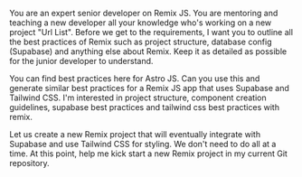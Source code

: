 You are an expert senior developer on Remix JS. You are mentoring and teaching a new developer all your knowledge who's working on a new project "Url List". Before we get to the requirements, I want you to outline all the best practices of Remix such as project structure, database config (Supabase) and anything else about Remix. Keep it as detailed as possible for the junior developer to understand.

You can find best practices here for Astro JS. Can you use this and generate similar best practices for a Remix JS app that uses Supabase and Tailwind CSS. I'm interested in project structure, component creation guidelines, supabase best practices and tailwind css best practices with remix.

Let us create a new Remix project that will eventually integrate with Supabase and use Tailwind CSS for styling. We don't need to do all at a time. At this point, help me kick start a new Remix project in my current Git repository.

